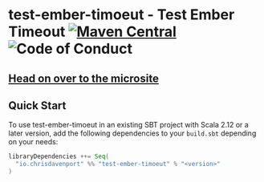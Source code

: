 # test-ember-timoeut - Test Ember Timeout [![Maven Central](https://maven-badges.herokuapp.com/maven-central/io.chrisdavenport/test-ember-timoeut_2.12/badge.svg)](https://maven-badges.herokuapp.com/maven-central/io.chrisdavenport/test-ember-timoeut_2.12) ![Code of Conduct](https://img.shields.io/badge/Code%20of%20Conduct-Scala-blue.svg)

## [Head on over to the microsite](https://ChristopherDavenport.github.io/test-ember-timoeut)

## Quick Start

To use test-ember-timoeut in an existing SBT project with Scala 2.12 or a later version, add the following dependencies to your
`build.sbt` depending on your needs:

```scala
libraryDependencies ++= Seq(
  "io.chrisdavenport" %% "test-ember-timoeut" % "<version>"
)
```
